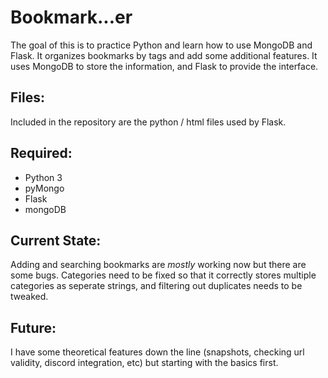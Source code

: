 <h1>Bookmark...er</h1>

The goal of this is to practice Python and learn how to use MongoDB and Flask.  It organizes bookmarks by tags and add some additional features.  It uses MongoDB to store the information, and Flask to provide the interface.  

<h2>Files:</h2>

Included in the repository are the python / html files used by Flask.

<h2>Required:</h2>
<ul type="disc">
<li>Python 3
<li>pyMongo
<li>Flask
<li>mongoDB
</ul>

<h2>Current State: </h2>

Adding and searching bookmarks are <i>mostly</i> working now but there are some bugs.  Categories need to be fixed so that it correctly stores multiple categories as seperate strings, and filtering out duplicates needs to be tweaked.

<h2>Future:</h2>

I have some theoretical features down the line (snapshots, checking url validity, discord integration, etc) but starting with the basics first.
